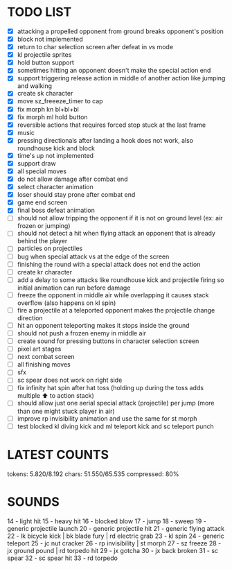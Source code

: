 # TODO LIST

- [x] attacking a propelled opponent from ground breaks opponent's position
- [x] block not implemented
- [x] return to char selection screen after defeat in vs mode
- [x] kl projectile sprites
- [x] hold button support
- [x] sometimes hitting an opponent doesn't make the special action end
- [x] support triggering release action in middle of another action like jumping and walking
- [x] create sk character
- [x] move sz_freeeze_timer to cap
- [x] fix morph kn bl+bl+bl
- [x] fix morph ml hold button
- [x] reversible actions that requires forced stop stuck at the last frame
- [x] music
- [x] pressing directionals after landing a hook does not work, also roundhouse kick and block
- [x] time's up not implemented
- [x] support draw
- [x] all special moves
- [x] do not allow damage after combat end
- [x] select character animation
- [x] loser should stay prone after combat end
- [x] game end screen
- [x] final boss defeat animation
- [ ] should not allow tripping the opponent if it is not on ground level (ex: air frozen or jumping)
- [ ] should not detect a hit when flying attack an opponent that is already behind the player
- [ ] particles on projectiles
- [ ] bug when special attack vs at the edge of the screen
- [ ] finishing the round with a special attack does not end the action
- [ ] create kr character
- [ ] add a delay to some attacks like roundhouse kick and projectile firing so initial animation can run before damage
- [ ] freeze the opponent in middle air while overlapping it causes stack overflow (also happens on kl spin)
- [ ] fire a projectile at a teleported opponent makes the projectile change direction
- [ ] hit an opponent teleporting makes it stops inside the ground
- [ ] should not push a frozen enemy in middle air
- [ ] create sound for pressing buttons in character selection screen
- [ ] pixel art stages
- [ ] next combat screen
- [ ] all finishing moves
- [ ] sfx
- [ ] sc spear does not work on right side
- [ ] fix infinity hat spin after hat toss (holding up during the toss adds multiple ⬆️ to action stack)
- [ ] should allow just one aerial special attack (projectile) per jump (more than one might stuck player in air)
- [ ] improve rp invisibility animation and use the same for st morph
- [ ] test blocked kl diving kick and ml teleport kick and sc teleport punch

# LATEST COUNTS
tokens: 5.820/8.192
chars: 51.550/65.535
compressed: 80%

# SOUNDS
14 - light hit
15 - heavy hit
16 - blocked blow
17 - jump
18 - sweep
19 - generic projectile launch
20 - generic projectile hit
21 - generic flying attack
22 - lk bicycle kick | bk blade fury | rd electric grab
23 - kl spin
24 - generic teleport
25 - jc nut cracker
26 - rp invisibility | st morph
27 - sz freeze
28 - jx ground pound | rd torpedo hit
29 - jx gotcha
30 - jx back broken
31 - sc spear
32 - sc spear hit
33 - rd torpedo